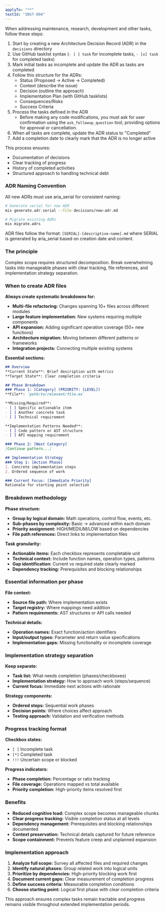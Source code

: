 ```yaml
---
applyTo: "**"
textId: "INST-004"
---
```

When addressing maintenance, research, development and other tasks, follow these steps:

1. Start by creating a new Architecture Decision Record (ADR) in the `decisions` directory
2. Use GitHub tasklist syntax (`- [ ] task` for incomplete tasks, `- [x] task` for completed tasks)
3. Mark initial tasks as incomplete and update the ADR as tasks are completed
4. Follow this structure for the ADRs:
   - Status (Proposed → Active → Completed)
   - Context (describe the issue)
   - Decision (outline the approach)
   - Implementation Plan (with GitHub tasklists)
   - Consequences/Risks
   - Success Criteria
5. Process the tasks defined in the ADR
   - Before making any code modifications, you must ask for user confirmation using the `ask_followup_question` tool, providing options for approval or cancellation.
6. When all tasks are complete, update the ADR status to "Completed"
7. Add a completion date to clearly mark that the ADR is no longer active

This process ensures:

- Documentation of decisions
- Clear tracking of progress
- History of completed activities
- Structured approach to handling technical debt

### ADR Naming Convention

All new ADRs must use aria_serial for consistent naming:

```bash
# Generate serial for new ADR
mix generate.adr.serial --file decisions/new-adr.md

# Migrate existing ADRs
mix migrate.adrs
```

ADR files follow the format: `[SERIAL]-[descriptive-name].md`
where SERIAL is generated by aria_serial based on creation date and content.

### The principle

Complex scope requires structured decomposition. Break overwhelming tasks into manageable phases with clear tracking, file references, and implementation strategy separation.

### When to create ADR files

**Always create systematic breakdowns for:**

- **Multi-file refactoring:** Changes spanning 10+ files across different modules
- **Large feature implementation:** New systems requiring multiple components
- **API expansion:** Adding significant operation coverage (50+ new functions)
- **Architecture migration:** Moving between different patterns or frameworks
- **Integration projects:** Connecting multiple existing systems

**Essential sections:**

```markdown
## Overview
**Current State**: Brief description with metrics
**Target State**: Clear completion criteria

## Phase Breakdown
### Phase 1: [Category] (PRIORITY: [LEVEL])
**File**: `path/to/relevant/file.ex`

**Missing/Required**:
- [ ] Specific actionable item
- [ ] Another concrete task
- [ ] Technical requirement

**Implementation Patterns Needed**:
- [ ] Code pattern or AST structure
- [ ] API mapping requirement

### Phase 2: [Next Category]
[Continue pattern...]

## Implementation Strategy
### Step 1: [Action Phase]
1. Concrete implementation steps
2. Ordered sequence of work

### Current Focus: [Immediate Priority]
Rationale for starting point selection
```

### Breakdown methodology

**Phase structure:**

- **Group by logical domain:** Math operations, control flow, events, etc.
- **Sub-phases by complexity:** Basic → advanced within each domain
- **Priority assignment:** HIGH/MEDIUM/LOW based on dependencies
- **File path references:** Direct links to implementation files

**Task granularity:**

- **Actionable items:** Each checkbox represents completable unit
- **Technical context:** Include function names, operation types, patterns
- **Gap identification:** Current vs required state clearly marked
- **Dependency tracking:** Prerequisites and blocking relationships

### Essential information per phase

**File context:**

- **Source file path:** Where implementation exists
- **Target registry:** Where mappings need addition
- **Pattern requirements:** AST structures or API calls needed

**Technical details:**

- **Operation names:** Exact function/action identifiers
- **Input/output types:** Parameter and return value specifications
- **Implementation gaps:** Missing functionality or incomplete coverage

### Implementation strategy separation

**Keep separate:**

- **Task list:** What needs completion (phases/checkboxes)
- **Implementation strategy:** How to approach work (steps/sequence)
- **Current focus:** Immediate next actions with rationale

**Strategy components:**

- **Ordered steps:** Sequential work phases
- **Decision points:** Where choices affect approach
- **Testing approach:** Validation and verification methods

### Progress tracking format

**Checkbox states:**

- `[ ]` Incomplete task
- `[*]` Completed task
- `!!!` Uncertain scope or blocked

**Progress indicators:**

- **Phase completion:** Percentage or ratio tracking
- **File coverage:** Operations mapped vs total available
- **Priority completion:** High-priority items resolved first

### Benefits

- **Reduced cognitive load:** Complex scope becomes manageable chunks
- **Clear progress tracking:** Visible completion status at all levels
- **Dependency management:** Prerequisites and blocking relationships documented
- **Context preservation:** Technical details captured for future reference
- **Scope containment:** Prevents feature creep and unplanned expansion

### Implementation approach

1. **Analyze full scope:** Survey all affected files and required changes
2. **Identify natural phases:** Group related work into logical units
3. **Prioritize by dependencies:** High-priority blocking work first
4. **Document current gaps:** Clear measurement of completion progress
5. **Define success criteria:** Measurable completion conditions
6. **Choose starting point:** Logical first phase with clear completion criteria

This approach ensures complex tasks remain tractable and progress remains visible throughout extended implementation periods.

